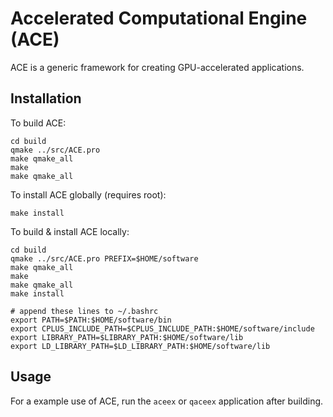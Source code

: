 # Accelerated Computational Engine (ACE)

ACE is a generic framework for creating GPU-accelerated applications.

## Installation

To build ACE:
```
cd build
qmake ../src/ACE.pro
make qmake_all
make
make qmake_all
```

To install ACE globally (requires root):
```
make install
```

To build & install ACE locally:
```
cd build
qmake ../src/ACE.pro PREFIX=$HOME/software
make qmake_all
make
make qmake_all
make install

# append these lines to ~/.bashrc
export PATH=$PATH:$HOME/software/bin
export CPLUS_INCLUDE_PATH=$CPLUS_INCLUDE_PATH:$HOME/software/include
export LIBRARY_PATH=$LIBRARY_PATH:$HOME/software/lib
export LD_LIBRARY_PATH=$LD_LIBRARY_PATH:$HOME/software/lib
```

## Usage

For a example use of ACE, run the `aceex` or `qaceex` application after building.
